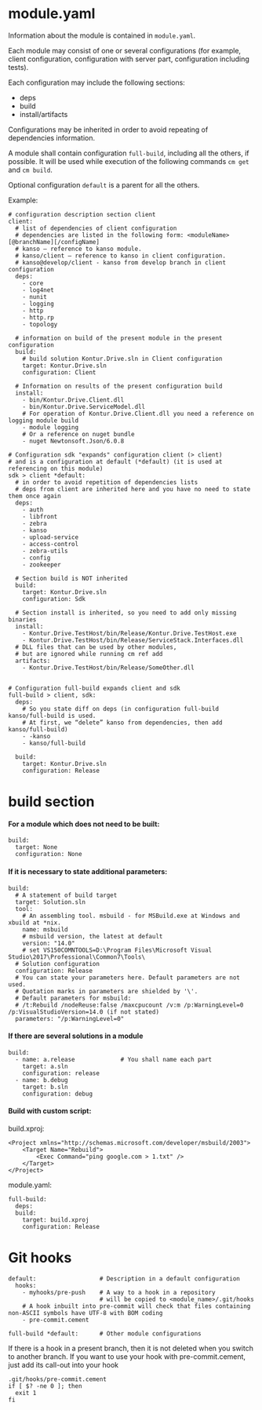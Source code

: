 ﻿# module.yaml
Information about the module is contained in `module.yaml`.

Each module may consist of one or several configurations (for example, client configuration, configuration with server part, configuration including tests).

Each configuration may include the following sections:

- deps
- build
- install/artifacts

Configurations may be inherited in order to avoid repeating of dependencies information.

A module shall contain configuration `full-build`, including all the others, if possible. It will be used while execution of the following commands `cm get` and `cm build`.

Optional configuration `default` is a parent for all the others.

Example:

    # configuration description section client
    client: 
      # list of dependencies of client configuration
      # dependencies are listed in the following form: <moduleName>[@branchName][/configName]
      # kanso – reference to kanso module. 
      # kanso/client – reference to kanso in client configuration. 
      # kanso@develop/client - kanso from develop branch in client configuration
      deps: 
        - core
        - log4net
        - nunit
        - logging
        - http
        - http.rp
        - topology
      
      # information on build of the present module in the present configuration
      build:
        # build solution Kontur.Drive.sln in Client configuration
        target: Kontur.Drive.sln
        configuration: Client

      # Information on results of the present configuration build
      install:
        - bin/Kontur.Drive.Client.dll
        - bin/Kontur.Drive.ServiceModel.dll
        # For operation of Kontur.Drive.Client.dll you need a reference on logging module build
        - module logging
        # Or a reference on nuget bundle
        - nuget Newtonsoft.Json/6.0.8

    # Configuration sdk "expands" configuration client (> client) 
    # and is a configuration at default (*default) (it is used at referencing on this module)
    sdk > client *default:
      # in order to avoid repetition of dependencies lists
      # deps from client are inherited here and you have no need to state them once again
      deps:
        - auth
        - libfront
        - zebra
        - kanso
        - upload-service
        - access-control
        - zebra-utils
        - config
        - zookeeper

      # Section build is NOT inherited 
      build:
        target: Kontur.Drive.sln
        configuration: Sdk

      # Section install is inherited, so you need to add only missing binaries
      install:
        - Kontur.Drive.TestHost/bin/Release/Kontur.Drive.TestHost.exe
        - Kontur.Drive.TestHost/bin/Release/ServiceStack.Interfaces.dll
      # DLL files that can be used by other modules,
      # but are ignored while running cm ref add
      artifacts:
        - Kontur.Drive.TestHost/bin/Release/SomeOther.dll


    # Configuration full-build expands client and sdk
    full-build > client, sdk:
      deps:
        # So you state diff on deps (in configuration full-build kanso/full-build is used. 
        # At first, we “delete” kanso from dependencies, then add kanso/full-build)
        - -kanso
        - kanso/full-build
     
      build:
        target: Kontur.Drive.sln
        configuration: Release


# build section

#### For a module which does not need to be built:

    build:
      target: None
      configuration: None

#### If it is necessary to state additional parameters:

    build:
      # A statement of build target
      target: Solution.sln
      tool:
        # An assembling tool. msbuild - for MSBuild.exe at Windows and xbuild at *nix.
        name: msbuild
        # msbuild version, the latest at default
        version: "14.0"
        # set VS150COMNTOOLS=D:\Program Files\Microsoft Visual Studio\2017\Professional\Common7\Tools\
      # Solution configuration
      configuration: Release
      # You can state your parameters here. Default parameters are not used. 
      # Quotation marks in parameters are shielded by '\'.
      # Default parameters for msbuild:
      # /t:Rebuild /nodeReuse:false /maxcpucount /v:m /p:WarningLevel=0 /p:VisualStudioVersion=14.0 (if not stated)
      parameters: "/p:WarningLevel=0"

#### If there are several solutions in a module

    build:
      - name: a.release             # You shall name each part
        target: a.sln
        configuration: release
      - name: b.debug
        target: b.sln
        configuration: debug

#### Build with custom script:

build.xproj:

    <Project xmlns="http://schemas.microsoft.com/developer/msbuild/2003">
        <Target Name="Rebuild">
            <Exec Command="ping google.com > 1.txt" />
        </Target>
    </Project>

module.yaml:

    full-build:
      deps:
      build:
        target: build.xproj
        configuration: Release

# Git hooks

    default:                  # Description in a default configuration
      hooks:
        - myhooks/pre-push    # A way to a hook in a repository 
                              # will be copied to <module_name>/.git/hooks
        # A hook inbuilt into pre-commit will check that files containing non-ASCII symbols have UTF-8 with BOM coding
        - pre-commit.cement

    full-build *default:      # Other module configurations


If there is a hook in a present branch, then it is not deleted when you switch to another branch.
If you want to use your hook with pre-commit.cement, just add its call-out into your hook

    .git/hooks/pre-commit.cement
    if [ $? -ne 0 ]; then
      exit 1
    fi
